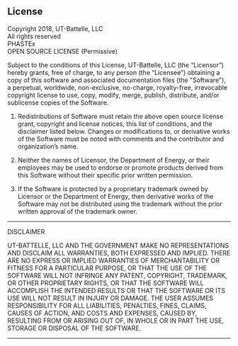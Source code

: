 ## License
Copyright 2018, UT-Battelle, LLC  
All rights reserved  
 PHASTEx  
OPEN SOURCE LICENSE (Permissive)  

Subject to the conditions of this License, UT-Battelle, LLC (the “Licensor”) hereby grants, free of charge, to any person (the 
“Licensee”) obtaining a copy of this software and associated documentation files (the "Software"), a perpetual, worldwide, 
non-exclusive, no-charge, royalty-free, irrevocable copyright license to use, copy, modify, merge, publish, distribute, and/or 
sublicense copies of the Software.

1. Redistributions of Software must retain the above open source license grant, copyright and license notices, this list of 
conditions, and the disclaimer listed below.  Changes or modifications to, or derivative works of the Software must be noted 
with comments and the contributor and organization’s name.

2. Neither the names of Licensor, the Department of Energy, or their employees may be used to endorse or promote products 
derived from this Software without their specific prior written permission.

3. If the Software is protected by a proprietary trademark owned by Licensor or the Department of Energy, then derivative 
works of the Software may not be distributed using the trademark without the prior written approval of the trademark owner. 
	


****************************************************************************************************************
DISCLAIMER

UT-BATTELLE, LLC AND THE GOVERNMENT MAKE NO REPRESENTATIONS AND DISCLAIM ALL WARRANTIES, BOTH EXPRESSED AND IMPLIED.  THERE 
ARE NO EXPRESS OR IMPLIED WARRANTIES OF MERCHANTABILITY OR FITNESS FOR A PARTICULAR PURPOSE, OR THAT THE USE OF THE SOFTWARE 
WILL NOT INFRINGE ANY PATENT, COPYRIGHT, TRADEMARK, OR OTHER PROPRIETARY RIGHTS, OR THAT THE SOFTWARE WILL ACCOMPLISH THE 
INTENDED RESULTS OR THAT THE SOFTWARE OR ITS USE WILL NOT RESULT IN INJURY OR DAMAGE.  THE USER ASSUMES RESPONSIBILITY FOR ALL 
LIABILITIES, PENALTIES, FINES, CLAIMS, CAUSES OF ACTION, AND COSTS AND EXPENSES, CAUSED BY, RESULTING FROM OR ARISING OUT OF, 
IN WHOLE OR IN PART THE USE, STORAGE OR DISPOSAL OF THE SOFTWARE.

****************************************************************************************************************

